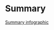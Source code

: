 # Summary
[Summary infographic](https://www.canva.com/design/DAF0YF7yRtc/KnFMyuAvjnV9Nn3248yZ2w/view?utm_content=DAF0YF7yRtc&utm_campaign=designshare&utm_medium=link&utm_source=editor)
